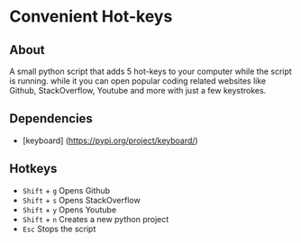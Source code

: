 # Convenient Hot-keys 

## About
A small python script that adds 5 hot-keys to your computer while the script is running.
while it you can open popular coding related websites like Github, StackOverflow, Youtube and more with just a few keystrokes.

## Dependencies
* [keyboard] (https://pypi.org/project/keyboard/)

## Hotkeys
* `Shift` + `g` Opens Github 
* `Shift` + `s` Opens StackOverflow
* `Shift` + `y` Opens Youtube
* `Shift` + `n` Creates a new python project
* `Esc` Stops the script
